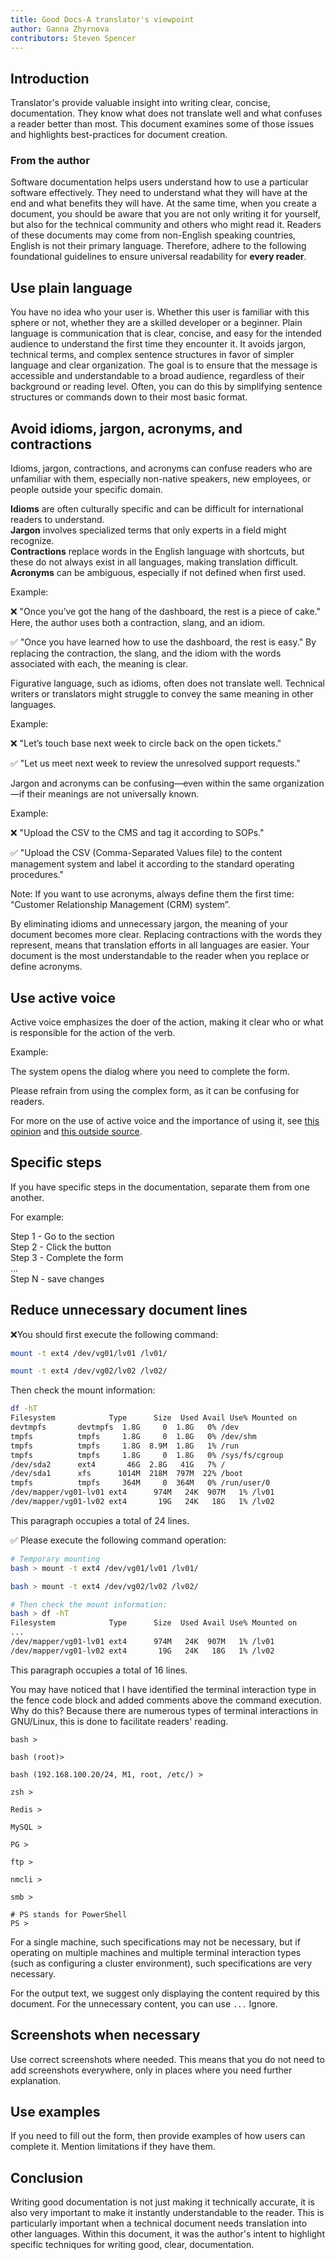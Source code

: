 ```yaml
---
title: Good Docs-A translator's viewpoint
author: Ganna Zhyrnova
contributors: Steven Spencer
---
```


## Introduction

Translator's provide valuable insight into writing clear, concise, documentation. They know what does not translate well and what confuses a reader better than most. This document examines some of those issues and highlights best-practices for document creation.

### From the author

Software documentation helps users understand how to use a particular software effectively. They need to understand what they will have at the end and what benefits they will have. At the same time, when you create a document, you should be aware that you are not only writing it for yourself, but also for the technical community and others who might read it. Readers of these documents may come from non-English speaking countries, English is not their primary language. Therefore, adhere to the following foundational guidelines to ensure universal readability for **every reader**.

## Use plain language

You have no idea who your user is. Whether this user is familiar with this sphere or not, whether they are a skilled developer or a beginner. Plain language is communication that is clear, concise, and easy for the intended audience to understand the first time they encounter it. It avoids jargon, technical terms, and complex sentence structures in favor of simpler language and clear organization. The goal is to ensure that the message is accessible and understandable to a broad audience, regardless of their background or reading level. Often, you can do this by simplifying sentence structures or commands down to their most basic format.

## Avoid idioms, jargon, acronyms, and contractions

Idioms, jargon, contractions, and acronyms can confuse readers who are unfamiliar with them, especially non-native speakers, new employees, or people outside your specific domain.

**Idioms** are often culturally specific and can be difficult for international readers to understand.  
**Jargon** involves specialized terms that only experts in a field might recognize.  
**Contractions** replace words in the English language with shortcuts, but these do not always exist in all languages, making translation difficult.  
**Acronyms** can be ambiguous, especially if not defined when first used.  

Example:

❌ "Once you’ve got the hang of the dashboard, the rest is a piece of cake." Here, the author uses both a contraction, slang, and an idiom.

✅ "Once you have learned how to use the dashboard, the rest is easy." By replacing the contraction, the slang, and the idiom with the words associated with each, the meaning is clear.

Figurative language, such as idioms, often does not translate well. Technical writers or translators might struggle to convey the same meaning in other languages.

Example:

❌ "Let’s touch base next week to circle back on the open tickets."

✅ "Let us meet next week to review the unresolved support requests."

Jargon and acronyms can be confusing—even within the same organization—if their meanings are not universally known.

Example:

❌ "Upload the CSV to the CMS and tag it according to SOPs."

✅ "Upload the CSV (Comma-Separated Values file) to the content management system and label it according to the standard operating procedures."

Note: If you want to use acronyms, always define them the first time: “Customer Relationship Management (CRM) system”.

By eliminating idioms and unnecessary jargon, the meaning of your document becomes more clear. Replacing contractions with the words they represent, means that translation efforts in all languages are easier. Your document is the most understandable to the reader when you replace or define acronyms.

## Use active voice

Active voice emphasizes the doer of the action, making it clear who or what is responsible for the action of the verb.

Example:

The system opens the dialog where you need to complete the form.

Please refrain from using the complex form, as it can be confusing for readers.

For more on the use of active voice and the importance of using it, see [this opinion](active_voice.md) and [this outside source](https://developers.google.com/tech-writing/one/active-voice).

## Specific steps

If you have specific steps in the documentation, separate them from one another.

For example:

Step 1 - Go to the section  
Step 2 - Click the button  
Step 3 - Complete the form  
...  
Step N - save changes

## Reduce unnecessary document lines

❌You should first execute the following command:

```bash
mount -t ext4 /dev/vg01/lv01 /lv01/

mount -t ext4 /dev/vg02/lv02 /lv02/
```

Then check the mount information:

```bash
df -hT
Filesystem            Type      Size  Used Avail Use% Mounted on
devtmpfs       devtmpfs  1.8G     0  1.8G   0% /dev
tmpfs          tmpfs     1.8G     0  1.8G   0% /dev/shm
tmpfs          tmpfs     1.8G  8.9M  1.8G   1% /run
tmpfs          tmpfs     1.8G     0  1.8G   0% /sys/fs/cgroup
/dev/sda2      ext4       46G  2.8G   41G   7% /
/dev/sda1      xfs      1014M  218M  797M  22% /boot
tmpfs          tmpfs     364M     0  364M   0% /run/user/0
/dev/mapper/vg01-lv01 ext4      974M   24K  907M   1% /lv01
/dev/mapper/vg01-lv02 ext4       19G   24K   18G   1% /lv02
```

This paragraph occupies a total of 24 lines.

✅ Please execute the following command operation:

```bash
# Temporary mounting
bash > mount -t ext4 /dev/vg01/lv01 /lv01/

bash > mount -t ext4 /dev/vg02/lv02 /lv02/

# Then check the mount information:
bash > df -hT
Filesystem            Type      Size  Used Avail Use% Mounted on
...
/dev/mapper/vg01-lv01 ext4      974M   24K  907M   1% /lv01
/dev/mapper/vg01-lv02 ext4       19G   24K   18G   1% /lv02
```

This paragraph occupies a total of 16 lines.

You may have noticed that I have identified the terminal interaction type in the fence code block and added comments above the command execution. Why do this? Because there are numerous types of terminal interactions in GNU/Linux, this is done to facilitate readers' reading.

```
bash > 

bash (root)>

bash (192.168.100.20/24, M1, root, /etc/) >

zsh >

Redis >

MySQL >

PG > 

ftp >

nmcli >

smb >

# PS stands for PowerShell
PS > 
```

For a single machine, such specifications may not be necessary, but if operating on multiple machines and multiple terminal interaction types (such as configuring a cluster environment), such specifications are very necessary.

For the output text, we suggest only displaying the content required by this document. For the unnecessary content, you can use `...` Ignore.

## Screenshots when necessary

Use correct screenshots where needed. This means that you do not need to add screenshots everywhere, only in places where you need further explanation.

## Use examples

If you need to fill out the form, then provide examples of how users can complete it. Mention limitations if they have them.

## Conclusion

Writing good documentation is not just making it technically accurate, it is also very important to make it instantly understandable to the reader. This is particularly important when a technical document needs translation into other languages. Within this document, it was the author's intent to highlight specific techniques for writing good, clear, documentation.
